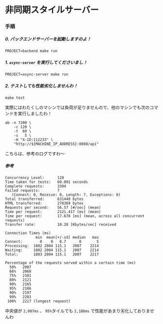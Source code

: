 非同期スタイルサーバー
===

### 手順

##### 0. バックエンドサーバーを起動しますのよ！

```shell
PROJECT=backend make run
```

##### 1. `async-server` を実行してくださいまし！

```shell
PROJECT=async-server make run
```

##### 2. テストしても性能劣化しませんわ！

```shell
make test
```

実際にはわたくしのマシンでは負荷が足りませんので、他のマシンでも次のコマンドを実行しましたわ！

```shell
ab -n 7200 \
    -c 120 \
    -t  60 \
    -s   5 \
    -H "X-ID:112233" \
    "http://${MACHINE_IP_ADDRESS}:8080/api"
```

こちらは、参考のログですわ〜

##### 参考

```text
Concurrency Level:      120
Time taken for tests:   60.001 seconds
Complete requests:      3394
Failed requests:        7
   (Connect: 0, Receive: 0, Length: 7, Exceptions: 0)
Total transferred:      631449 bytes
HTML transferred:       278369 bytes
Requests per second:    56.57 [#/sec] (mean)
Time per request:       2121.417 [ms] (mean)
Time per request:       17.678 [ms] (mean, across all concurrent requests)
Transfer rate:          10.28 [Kbytes/sec] received

Connection Times (ms)
              min  mean[+/-sd] median   max
Connect:        0    0   0.7      0       5
Processing:  1802 2004 115.1   2007    2214
Waiting:     1802 2004 115.1   2007    2214
Total:       1803 2004 115.1   2007    2217

Percentage of the requests served within a certain time (ms)
  50%   2007
  66%   2068
  75%   2101
  80%   2121
  90%   2165
  95%   2186
  98%   2197
  99%   2201
 100%   2217 (longest request)
```

中央値が `2,007ms` 、 `95%`タイルでも `2,186ms` で性能があまり劣化しておりませんわ
